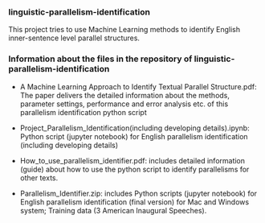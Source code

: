 ### linguistic-parallelism-identification
This project tries to use Machine Learning methods to identify English inner-sentence level parallel structures.

### Information about the files in the repository of linguistic-parallelism-identification

- A Machine Learning Approach to Identify Textual Parallel Structure.pdf: The paper delivers the detailed information about the methods, parameter settings, performance and error analysis etc. of this parallelism identification python script

- Project_Parallelism_Identification(including developing details).ipynb: Python script (jupyter notebook) for English parallelism identification (including developing details)

- How_to_use_parallelism_identifier.pdf: includes detailed information (guide) about how to use the python script to identify parallelisms for other texts.

- Parallelism_Identifier.zip: includes Python scripts (jupyter notebook) for English parallelism identification (final version) for Mac and Windows system; Training data (3 American Inaugural Speeches).

